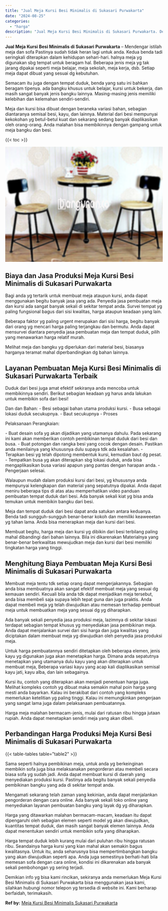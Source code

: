 ```yaml
---
title: "Jual Meja Kursi Besi Minimalis di Sukasari Purwakarta"
date: "2024-08-25"
categories: 
  - "harga"
description: "Jual Meja Kursi Besi Minimalis di Sukasari Purwakarta. Demikian info yg bisa kami rincikan, sekiranya anda memerlukan Meja Kursi Besi Minimalis di Sukasari P..."
---
```


**Jual Meja Kursi Besi Minimalis di Sukasari Purwakarta** – Mendengar istilah meja dan sofa Pastinya sudah tidak heran lagi untuk anda. Kedua benda tadi seringkali diterapkan dalam kehidupan sehari-hari. halnya meja yg digunakan sbg tempat untuk beragam hal. Beberapa jenis meja yg tak jarang dipakai seperti meja belajar, meja sekolah, meja kerja, dsb. Setiap meja dapat dibuat yang sesuai dg kebutuhan.

Semacam itu juga dengan tempat duduk, benda yang satu ini bahkan beragam tipenya. ada bangku khusus untuk belajar, kursi untuk bekerja, dan masih sangat banyak jenis bangku lainnya. Masing-masing jenis memiliki kelebihan dan kelemahan sendiri-sendiri.

Meja dan kursi bisa dibuat dengan beraneka variasi bahan, sebagian diantaranya semisal besi, kayu, dan lainnya. Material dari besi mempunyai kekokohan yg betul-betul kuat dan sekarang sedang banyak diaplikasikan oleh orang-orang. Anda malahan bisa membikinnya dengan gampang untuk meja bangku dan besi.

{{< toc >}}

![Jual Meja Kursi Besi Minimalis di Sukasari Purwakarta](/images/jual-meja-besi-murah05.png)

## Biaya dan Jasa Produksi Meja Kursi Besi Minimalis di Sukasari Purwakarta

Bagi anda yg tertarik untuk membuat meja ataupun kursi, anda dapat menggunakan begitu banyak jasa yang ada. Penyedia jasa pembuatan meja dan kursi ada sangat banyak sekali di sekitar tempat anda. Survei tempat yg paling fungsional bagus dari sisi kwalitas, harga ataupun keadaan yang lain.

Beberapa faktor yg paling urgent merupakan dari sisi harga, begitu banyak dari orang yg mencari harga paling terjangkau dan bermutu. Anda dapat mensurvei diantara penyedia jasa pembuatan meja dan tempat duduk, pilih yang menawarkan harga relatif murah.

Melihat meja dan bangku yg diperlukan dari material besi, biasanya harganya teramat mahal diperbandingkan dg bahan lainnya.

## Layanan Pembuatan Meja Kursi Besi Minimalis di Sukasari Purwakarta Terbaik

Duduk dari besi juga amat efektif sekiranya anda mencoba untuk membikinnya sendiri. Berikut sebagian keadaan yg harus anda lakukan untuk membikin sofa dari besi!

Dan dan Bahan: - Besi sebagai bahan utama produksi kursi. - Busa sebagai lokasi duduk secukupnya. - Baut secukupnya - Proses

Pelaksanaan Perangkaian:

\- Buat desain sofa yg akan dijadikan yang utamanya dahulu. Pada sekarang ini kami akan memberikan contoh pembikinan tempat duduk dari besi dan busa. - Buat potongan dan rangka besi yang cocok dengan desain. Pastikan anda menilainya yang khususnya dulu supaya tdk ada kesalahan. - Terapkan besi yg telah dipotong membentuk kursi, kemudian baut dg pesat. - Tempatkan busa yg akan diterapkan sbg lokasi duduk, anda bisa mengaplikasikan busa variasi apapun yang pantas dengan harapan anda. - Pengerjaan selesai.

Walaupun mudah dalam produksi kursi dari besi, yg khususnya anda mempunyai kelengkapan dan material yang sepatutnya dipakai. Anda dapat meniru beberapa tips di atas atau memperhatikan video panduan pembuatan tempat duduk dari besi. Ada banyak sekali kiat yg bisa anda temukan untuk membikin bangku dari besi.

Meja dan tempat duduk dari besi dapat anda satukan antara keduanya. Benda tadi sungguh-sungguh benar-benar kokoh dan memiliki keaweeetan yg tahan lama. Anda bisa menerapkan meja dan kursi dari besi.

Membuat begitu, harga meja dan kursi yg dibikin dari besi terbilang paling mahal dibandingi dari bahan lainnya. Bila ini dikarenakan Materialnya yang benar-benar berkwalitas mewujudkan meja dan kursi dari besi memiliki tingkatan harga yang tinggi.

## Menghitung Biaya Pembuatan Meja Kursi Besi Minimalis di Sukasari Purwakarta

Membuat meja tentu tdk setiap orang dapat mengerjakannya. Sebagian anda bisa membuatnya akan sangat efektif membuat meja yang sesuai dg kemauan sendiri. Kecuali bila anda tdk dapat menjadikan meja tersebut, anda bisa membeli saja supaya lebih tepat guna dan juga praktis. Anda dapat membeli meja yg telah diwujudkan atau memesan terhadap pembuat meja untuk membuatkan meja yang sesuai dg yg diharapkan.

Ada banyak sekali penyedia jasa produksi meja, lazimnya di sekitar lokasi terdapat sebagian tempat khusus yg menyediakan jasa pembikinan meja. Anda dapat menjalankan survei dari sisi harga dan juga kwalitas yang diciptakan dalam membuat meja yg diwujudkan oleh penyedia jasa produksi meja.

Untuk harga pembuatannya sendiri ditetapkan oleh beberapa elemen, jenis kayu yg digunakan juga akan menetapkan harga. Dimana anda sepatutnya menetapkan yang utamanya dulu kayu yang akan diterapkan untuk membuat meja, Beberapa variasi kayu yang acap kali diaplikasikan semisal kayu jati, kayu alba, dan lain sebagainya.

Kursi itu, contoh yang diterapkan akan menjadi penentuan harga juga. Melihat kompleks contoh yg dibuat maka semakin mahal poin harga yang mesti anda bayarkan. Kalau ini berakibat dari contoh yang kompleks memerlukan ketelitian yg paling tinggi. Kalau ini memungkinkan pengerjaan yang sangat lama juga dalam pelaksanaan pembuatannya.

Harga meja malahan bermacam-jenis, mulai dari ratusan ribu hingga jutaan rupiah. Anda dapat menetapkan sendiri meja yang akan dibeli.

## Perbandingan Harga Produksi Meja Kursi Besi Minimalis di Sukasari Purwakarta

{{< table-tables table="table2" >}}

Sama seperti halnya pembikinan meja, untuk anda yg berkeinginan membikin sofa juga bisa melaksanakan pengorderan atau membeli secara biasa sofa yg sudah jadi. Anda dapat membuat kursi di daerah yang menyediakan produksi kursi. Pastinya ada begitu banyak sekali penyedia pembikinan bangku yang ada di sekitar tempat anda.

Mengamati sekarang telah zaman yang kekinian, anda dapat menjalankan pengorderan dengan cara online. Ada banyak sekali toko online yang menyediakan layanan pembuatan bangku yang layak dg yg diharapkan.

Harga yang ditawarkan malahan bermacam-macam, keadaan itu dapat dipengaruhi oleh sebagian elemen seperti model yg akan diwujudkan, kuantitas tempat duduk, dan masih sangat banyak elemen lainnya. Anda dapat menentukan sendiri untuk membikin sofa yang diharapkan.

Harga tempat duduk lebih kurang mulai dari puluhan ribu hingga ratusan ribu. Seandainya harga kursi yang kian mahal akan semakin bagus kwalitasnya. Untuk itu, anda seharusnya bisa mempertimbangkan bangku yang akan diwujudkan seperti apa. Anda juga semestinya berhati-hati bila memesan sofa dengan cara online, kondisi ini dikarenakan ada banyak sekali pembohongan yg sering terjadi.

Demikian info yg bisa kami rincikan, sekiranya anda memerlukan Meja Kursi Besi Minimalis di Sukasari Purwakarta bisa menggunakan jasa kami, silahkan hubungi nomor telepon yg tersedia di website ini. Kami berharap berfaidah, terimakasih.

**Ref by:** [Meja Kursi Besi Minimalis Sukasari Purwakarta](https://id.wikipedia.org/wiki/Meja)

